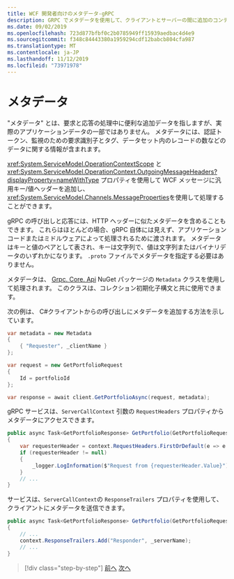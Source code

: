 ```yaml
---
title: WCF 開発者向けのメタデータ-gRPC
description: GRPC でメタデータを使用して、クライアントとサーバーの間に追加のコンテキストを渡す方法
ms.date: 09/02/2019
ms.openlocfilehash: 723d877bfbf0c2b0785949ff15939aedbac4d4e9
ms.sourcegitcommit: f348c84443380a1959294cdf12babcb804cfa987
ms.translationtype: MT
ms.contentlocale: ja-JP
ms.lasthandoff: 11/12/2019
ms.locfileid: "73971978"
---
```

# <a name="metadata"></a>メタデータ

"メタデータ" とは、要求と応答の処理中に便利な追加データを指しますが、実際のアプリケーションデータの一部ではありません。 メタデータには、認証トークン、監視のための要求識別子とタグ、データセット内のレコードの数などのデータに関する情報が含まれます。

<xref:System.ServiceModel.OperationContextScope> と <xref:System.ServiceModel.OperationContext.OutgoingMessageHeaders?displayProperty=nameWithType> プロパティを使用して WCF メッセージに汎用キー/値ヘッダーを追加し、<xref:System.ServiceModel.Channels.MessageProperties>を使用して処理することができます。

gRPC の呼び出しと応答には、HTTP ヘッダーに似たメタデータを含めることもできます。 これらはほとんどの場合、gRPC 自体には見えず、アプリケーションコードまたはミドルウェアによって処理されるために渡されます。 メタデータはキーと値のペアとして表され、キーは文字列で、値は文字列またはバイナリデータのいずれかになります。 `.proto` ファイルでメタデータを指定する必要はありません。

メタデータは、 [Grpc. Core. Api](https://www.nuget.org/packages/Grpc.Core.Api/) NuGet パッケージの `Metadata` クラスを使用して処理されます。 このクラスは、コレクション初期化子構文と共に使用できます。

次の例は、 C#クライアントからの呼び出しにメタデータを追加する方法を示しています。

```csharp
var metadata = new Metadata
{
    { "Requester", _clientName }
};

var request = new GetPortfolioRequest
{
    Id = portfolioId
};

var response = await client.GetPortfolioAsync(request, metadata);
```

gRPC サービスは、`ServerCallContext` 引数の `RequestHeaders` プロパティからメタデータにアクセスできます。

```csharp
public async Task<GetPortfolioResponse> GetPortfolio(GetPortfolioRequest request, ServerCallContext context)
{
    var requesterHeader = context.RequestHeaders.FirstOrDefault(e => e.Key == "Requester");
    if (requesterHeader != null)
    {
        _logger.LogInformation($"Request from {requesterHeader.Value}");
    }
    // ...
}
```

サービスは、`ServerCallContext`の `ResponseTrailers` プロパティを使用して、クライアントにメタデータを送信できます。

```csharp
public async Task<GetPortfolioResponse> GetPortfolio(GetPortfolioRequest request, ServerCallContext context)
{
    // ...
    context.ResponseTrailers.Add("Responder", _serverName);
    // ...
}
```

>[!div class="step-by-step"]
>[前へ](rpc-types.md)
>[次へ](error-handling.md)
